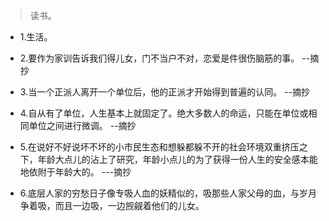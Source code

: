 >读书。

- 1.生活。

- 2.要作为家训告诉我们得儿女，门不当户不对，恋爱是件很伤脑筋的事。 --摘抄

- 3.当一个正派人离开一个单位后，他的正派才开始得到普遍的认同。 --摘抄

- 4.自从有了单位，人生基本上就固定了。绝大多数人的命运，只能在单位或相同单位之间进行微调。 --摘抄

- 5.在说好不好说坏不坏的小市民生态和想躲都躲不开的社会环境双重挤压之下，年龄大点儿的沾上了研究，年龄小点儿的为了获得一份人生的安全感本能地依附于年龄大的。 ---摘抄

- 6.底层人家的穷愁日子像专吸人血的妖精似的，吸那些人家父母的血，与岁月争着吸，而且一边吸，一边觊觎着他们的儿女。
